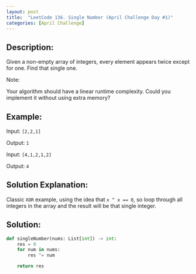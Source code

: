 ```yaml
---
layout: post
title:  "LeetCode 136. Single Number (April Challenge Day #1)"
categories: [April Challenge]
---
```

## Description:
Given a non-empty array of integers, every element appears twice except for one. Find that single one.

Note:

Your algorithm should have a linear runtime complexity. Could you implement it without using extra memory?

## Example:
Input: `[2,2,1]`

Output: `1`

Input: `[4,1,2,1,2]`

Output: `4`

## Solution Explanation:
Classic `XOR` example, using the idea that `x ^ x == 0`, so loop through all integers in the array and the result will be that single integer.

## Solution:
```python
def singleNumber(nums: List[int]) -> int:
    res = 0
    for num in nums:
        res ^= num

    return res
```
